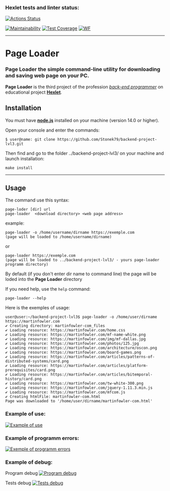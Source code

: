### Hexlet tests and linter status:
[![Actions Status](https://github.com/Stonek79/backend-project-lvl3/workflows/hexlet-check/badge.svg)](https://github.com/Stonek79/backend-project-lvl3/actions)

[![Maintainability](https://api.codeclimate.com/v1/badges/a99a88d28ad37a79dbf6/maintainability)](https://codeclimate.com/github/Stonek79/backend-project-lvl3)
[![Test Coverage](https://api.codeclimate.com/v1/badges/a99a88d28ad37a79dbf6/test_coverage)](https://codeclimate.com/github/Stonek79/backend-project-lvl3)
[![WF](https://github.com/Stonek79/backend-project-lvl3/workflows/PageLoader/badge.svg)](https://github.com/Stonek79/backend-project-lvl3)
***

# Page Loader 

### **Page Loader** the simple command-line utility for downloading and saving web page on your PC.

**Page Loader** is the third project of the profession [*back-end programmer*](https://ru.hexlet.io/programs/backend) on educational project [**Hexlet**](https://ru.hexlet.io/).

## Installation

You must have [**node.js**](https://nodejs.org/en/) installed on your machine (version 14.0 or higher).

Open your console and enter the commands:

    $ user@name: git clone https://github.com/Stonek79/backend-project-lvl3.git

Then find and go to the folder ../backend-project-lvl3/ on your machine and launch installation:

    make install


* * *

## Usage

The command use this syntax:

    page-loder [dir] url
    page-loader  <download directory> <web page address>

example:

    page-loader -o /home/username/dirname https://exemple.com
    (page will be loaded to /home/username/dirname)

or

    page-loader https://exemple.com
    (page will be loaded to ../backend-project-lvl3/ - yours page-loader programm directory)


By default (if you don't enter dir name to command line) the page will be loded into the **Page Loader** directory

If you need help, use the `help` command:

    page-loader --help
    
Here is the exemples of usage:

    user@user:~/backend-project-lvl3$ page-loader -o /home/user/dirname https://martinfowler.com
    ✔ Сreating directory: martinfowler-com_files
    ✔ Loading resource: https://martinfowler.com/home.css
    ✔ Loading resource: https://martinfowler.com/mf-name-white.png
    ✔ Loading resource: https://martinfowler.com/img/mf-dallas.jpg
    ✔ Loading resource: https://martinfowler.com/photos/125.jpg
    ✔ Loading resource: https://martinfowler.com/architecture/oscon.png
    ✔ Loading resource: https://martinfowler.com/board-games.png
    ✔ Loading resource: https://martinfowler.com/articles/patterns-of-distributed-systems/card.png
    ✔ Loading resource: https://martinfowler.com/articles/platform-prerequisites/card.png
    ✔ Loading resource: https://martinfowler.com/articles/bitemporal-history/card.png
    ✔ Loading resource: https://martinfowler.com/tw-white-300.png
    ✔ Loading resource: https://martinfowler.com/jquery-1.11.3.min.js
    ✔ Loading resource: https://martinfowler.com/mfcom.js
    ✔ Сreating htmlFile: martinfowler-com.html
    Page was downloaded to '/home/user/dirname/martinfowler-com.html'

    
### Example of use:
[![Example of use](https://asciinema.org/a/qda7KpzPSei8H0bVlmZQNzfqC.svg)](https://asciinema.org/a/qda7KpzPSei8H0bVlmZQNzfqC)

### Example of programm errors:
[![Exemple of programm errors](https://asciinema.org/a/j9qx3biyledIy7c5wutwWlF3O.svg)](https://asciinema.org/a/j9qx3biyledIy7c5wutwWlF3O)

### Example of debug:
Program debug
[![Program debug](https://asciinema.org/a/TMUmiMvZ3eAWKWh1nFujzg8jM.svg)](https://asciinema.org/a/TMUmiMvZ3eAWKWh1nFujzg8jM)

Tests debug
[![Tests debug](https://asciinema.org/a/HaWrDYRaDZr2KquokXmD6yjUe.svg)](https://asciinema.org/a/HaWrDYRaDZr2KquokXmD6yjUe)
